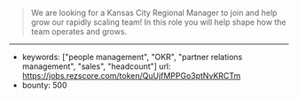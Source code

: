 >We are looking for a Kansas City Regional Manager to join and help grow our rapidly scaling team! In this role you will help shape how the team operates and grows.
------
- keywords: ["people management", "OKR", "partner relations management", "sales", "headcount"]
url: https://jobs.rezscore.com/token/QuUjfMPPGo3ptNvKRCTm
- bounty: 500
